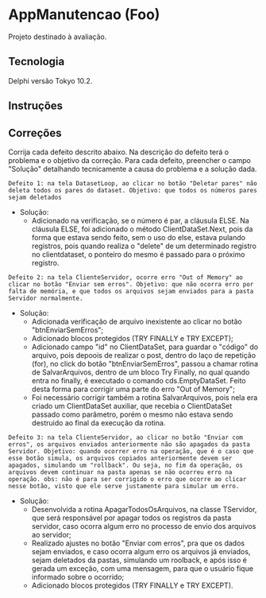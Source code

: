 # AppManutencao (Foo)

Projeto destinado à avaliação.

## Tecnologia

Delphi versão Tokyo 10.2.


## Instruções

## Correções

Corrija cada defeito descrito abaixo. Na descrição do defeito terá o problema e o objetivo da correção. Para cada defeito, preencher o campo "Solução" detalhando tecnicamente a causa do problema e a solução dada. 

`Defeito 1: na tela DatasetLoop, ao clicar no botão "Deletar pares" não deleta todos os pares do dataset. Objetivo: que todos os números pares sejam deletados`

- Solução: 
	- Adicionado na verificação, se o número é par, a cláusula ELSE. Na cláusula ELSE, foi adicionado o método ClientDataSet.Next, pois da forma que estava sendo feito, sem o uso do else, estava pulando registros, pois quando realiza o "delete" de um determinado registro no clientdataset, o ponteiro do mesmo é passado para o próximo registro.

`Defeito 2: na tela ClienteServidor, ocorre erro "Out of Memory" ao clicar no botão "Enviar sem erros". Objetivo: que não ocorra erro por falta de memória, e que todos os arquivos sejam enviados para a pasta Servidor normalmente.`

- Solução: 
    - Adicionada verificação de arquivo inexistente ao clicar no botão "btnEnviarSemErros";
	- Adicionado blocos protegidos (TRY FINALLY e TRY EXCEPT);
	- Adicionado campo "id" no ClientDataSet, para guardar o "código" do arquivo, pois depoois de realizar o post, dentro do laço de repetição (for), no click do botão "btnEnviarSemErros", passou a chamar rotina de SalvarArquivos, dentro de um bloco Try Finally, no qual quando entra no finally, é executado o comando cds.EmptyDataSet. Feito desta forma para corrigir uma parte do erro "Out of Memory";
	- Foi necessário corrigir também a rotina SalvarArquivos, pois nela era criado um ClientDataSet auxiliar, que recebia o ClientDataSet passado como parâmetro, porém o mesmo não estava sendo destruido ao final da execução da rotina.
	
`Defeito 3: na tela ClienteServidor, ao clicar no botão "Enviar com erros", os arquivos enviados anteriormente não são apagados da pasta Servidor. Objetivo: quando ocorrer erro na operação, que é o caso que esse botão simula, os arquivos copiados anteriormente devem ser apagados, simulando um "rollback". Ou seja, no fim da operação, os arquivos devem continuar na pasta apenas se não ocorreu erro na operação. obs: não é para ser corrigido o erro que ocorre ao clicar nesse botão, visto que ele serve justamente para simular um erro.`

- Solução:
	- Desenvolvida a rotina ApagarTodosOsArquivos, na classe TServidor, que será responsável por apagar todos os registros da pasta servidor, caso ocorra algum erro no processo de envio dos arquivos ao servidor;
	- Realizado ajustes no botão "Enviar com erros", pra que os dados sejam enviados, e caso ocorra algum erro os arquivos já enviados, sejam deletados da pastas, simulando um roolback, e após isso é gerada um exceção, com uma mensagem, para que o usuário fique informado sobre o ocorrido;
	- Adicionado blocos protegidos (TRY FINALLY e TRY EXCEPT).

